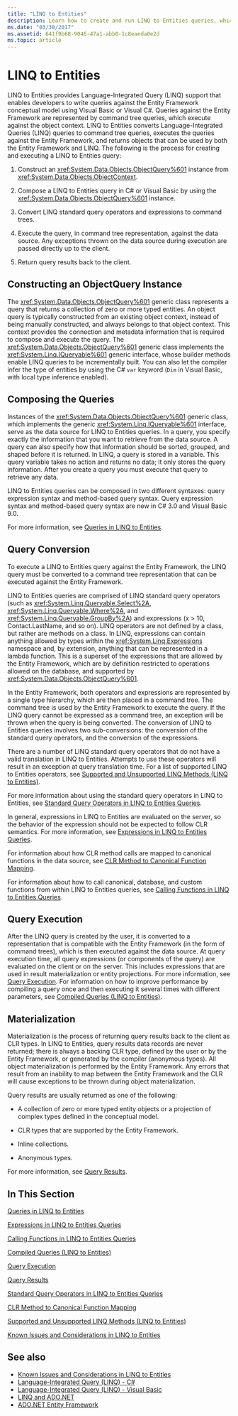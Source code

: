 ```yaml
---
title: "LINQ to Entities"
description: Learn how to create and run LINQ to Entities queries, which let you write queries against the Entity Framework conceptual model using Visual Basic or Visual C#.
ms.date: "03/30/2017"
ms.assetid: 641f9b68-9046-47a1-abb0-1c8eaeda0e2d
ms.topic: article
---
```

# LINQ to Entities

LINQ to Entities provides Language-Integrated Query (LINQ) support that enables developers to write queries against the Entity Framework conceptual model using Visual Basic or Visual C#. Queries against the Entity Framework are represented by command tree queries, which execute against the object context. LINQ to Entities converts Language-Integrated Queries (LINQ) queries to command tree queries, executes the queries against the Entity Framework, and returns objects that can be used by both the Entity Framework and LINQ. The following is the process for creating and executing a LINQ to Entities query:  
  
1. Construct an <xref:System.Data.Objects.ObjectQuery%601> instance from <xref:System.Data.Objects.ObjectContext>.  
  
2. Compose a LINQ to Entities query in C# or Visual Basic by using the <xref:System.Data.Objects.ObjectQuery%601> instance.  
  
3. Convert LINQ standard query operators and expressions to command trees.  
  
4. Execute the query, in command tree representation, against the data source. Any exceptions thrown on the data source during execution are passed directly up to the client.  
  
5. Return query results back to the client.  
  
## Constructing an ObjectQuery Instance  

 The <xref:System.Data.Objects.ObjectQuery%601> generic class represents a query that returns a collection of zero or more typed entities. An object query is typically constructed from an existing object context, instead of being manually constructed, and always belongs to that object context. This context provides the connection and metadata information that is required to compose and execute the query. The <xref:System.Data.Objects.ObjectQuery%601> generic class implements the <xref:System.Linq.IQueryable%601> generic interface, whose builder methods enable LINQ queries to be incrementally built. You can also let the compiler infer the type of entities by using the C# `var` keyword (`Dim` in Visual Basic, with local type inference enabled).  
  
## Composing the Queries  

 Instances of the <xref:System.Data.Objects.ObjectQuery%601> generic class, which implements the generic <xref:System.Linq.IQueryable%601> interface, serve as the data source for LINQ to Entities queries. In a query, you specify exactly the information that you want to retrieve from the data source. A query can also specify how that information should be sorted, grouped, and shaped before it is returned. In LINQ, a query is stored in a variable. This query variable takes no action and returns no data; it only stores the query information. After you create a query you must execute that query to retrieve any data.  
  
 LINQ to Entities queries can be composed in two different syntaxes: query expression syntax and method-based query syntax. Query expression syntax and method-based query syntax are new in C# 3.0 and Visual Basic 9.0.  
  
 For more information, see [Queries in LINQ to Entities](queries-in-linq-to-entities.md).  
  
## Query Conversion  

 To execute a LINQ to Entities query against the Entity Framework, the LINQ query must be converted to a command tree representation that can be executed against the Entity Framework.  
  
 LINQ to Entities queries are comprised of LINQ standard query operators (such as <xref:System.Linq.Queryable.Select%2A>, <xref:System.Linq.Queryable.Where%2A>, and <xref:System.Linq.Queryable.GroupBy%2A>) and expressions (x > 10, Contact.LastName, and so on). LINQ operators are not defined by a class, but rather are methods on a class. In LINQ, expressions can contain anything allowed by types within the <xref:System.Linq.Expressions> namespace and, by extension, anything that can be represented in a lambda function. This is a superset of the expressions that are allowed by the Entity Framework, which are by definition restricted to operations allowed on the database, and supported by <xref:System.Data.Objects.ObjectQuery%601>.  
  
 In the Entity Framework, both operators and expressions are represented by a single type hierarchy, which are then placed in a command tree. The command tree is used by the Entity Framework to execute the query. If the LINQ query cannot be expressed as a command tree, an exception will be thrown when the query is being converted. The conversion of LINQ to Entities queries involves two sub-conversions: the conversion of the standard query operators, and the conversion of the expressions.  
  
 There are a number of LINQ standard query operators that do not have a valid translation in LINQ to Entities. Attempts to use these operators will result in an exception at query translation time. For a list of supported LINQ to Entities operators, see [Supported and Unsupported LINQ Methods (LINQ to Entities)](supported-and-unsupported-linq-methods-linq-to-entities.md).  
  
 For more information about using the standard query operators in LINQ to Entities, see [Standard Query Operators in LINQ to Entities Queries](standard-query-operators-in-linq-to-entities-queries.md).  
  
 In general, expressions in LINQ to Entities are evaluated on the server, so the behavior of the expression should not be expected to follow CLR semantics. For more information, see [Expressions in LINQ to Entities Queries](expressions-in-linq-to-entities-queries.md).  
  
 For information about how CLR method calls are mapped to canonical functions in the data source, see [CLR Method to Canonical Function Mapping](clr-method-to-canonical-function-mapping.md).  
  
 For information about how to call canonical, database, and custom functions from within LINQ to Entities queries, see [Calling Functions in LINQ to Entities Queries](calling-functions-in-linq-to-entities-queries.md).  
  
## Query Execution  

 After the LINQ query is created by the user, it is converted to a representation that is compatible with the Entity Framework (in the form of command trees), which is then executed against the data source. At query execution time, all query expressions (or components of the query) are evaluated on the client or on the server. This includes expressions that are used in result materialization or entity projections. For more information, see [Query Execution](query-execution.md). For information on how to improve performance by compiling a query once and then executing it several times with different parameters, see [Compiled Queries  (LINQ to Entities)](compiled-queries-linq-to-entities.md).  
  
## Materialization  

 Materialization is the process of returning query results back to the client as CLR types. In LINQ to Entities, query results data records are never returned; there is always a backing CLR type, defined by the user or by the Entity Framework, or generated by the compiler (anonymous types). All object materialization is performed by the Entity Framework. Any errors that result from an inability to map between the Entity Framework and the CLR will cause exceptions to be thrown during object materialization.  
  
 Query results are usually returned as one of the following:  
  
- A collection of zero or more typed entity objects or a projection of complex types defined in the conceptual model.  
  
- CLR types that are supported by the Entity Framework.  
  
- Inline collections.  
  
- Anonymous types.  
  
 For more information, see [Query Results](query-results.md).  
  
## In This Section  

 [Queries in LINQ to Entities](queries-in-linq-to-entities.md)  
  
 [Expressions in LINQ to Entities Queries](expressions-in-linq-to-entities-queries.md)  
  
 [Calling Functions in LINQ to Entities Queries](calling-functions-in-linq-to-entities-queries.md)  
  
 [Compiled Queries  (LINQ to Entities)](compiled-queries-linq-to-entities.md)  
  
 [Query Execution](query-execution.md)  
  
 [Query Results](query-results.md)  
  
 [Standard Query Operators in LINQ to Entities Queries](standard-query-operators-in-linq-to-entities-queries.md)  
  
 [CLR Method to Canonical Function Mapping](clr-method-to-canonical-function-mapping.md)  
  
 [Supported and Unsupported LINQ Methods (LINQ to Entities)](supported-and-unsupported-linq-methods-linq-to-entities.md)  
  
 [Known Issues and Considerations in LINQ to Entities](known-issues-and-considerations-in-linq-to-entities.md)  
  
## See also

- [Known Issues and Considerations in LINQ to Entities](known-issues-and-considerations-in-linq-to-entities.md)
- [Language-Integrated Query (LINQ) - C#](../../../../../csharp/linq/index.md)
- [Language-Integrated Query (LINQ) - Visual Basic](../../../../../visual-basic/programming-guide/concepts/linq/index.md)
- [LINQ and ADO.NET](../../linq-and-ado-net.md)
- [ADO.NET Entity Framework](../index.md)
